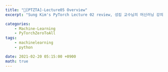 ```yaml
---
title: "📝[PTZTA]-Lecture05 Overview"
excerpt: "Sung Kim's PyTorch Lecture 02 review, 성킴 교수님의 머신러닝 강의 리뷰"

categories:
    - Machine-Learning
    - PyTorchZeroToAll
tags:
    - machinelearning
    - python

date: 2021-02-20 05:15:00 +0900
math: true
---
```

